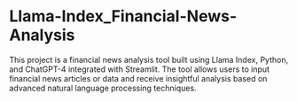 # Llama-Index_Financial-News-Analysis
This project is a financial news analysis tool built using Llama Index, Python, and ChatGPT-4 integrated with Streamlit. The tool allows users to input financial news articles or data and receive insightful analysis based on advanced natural language processing techniques.
